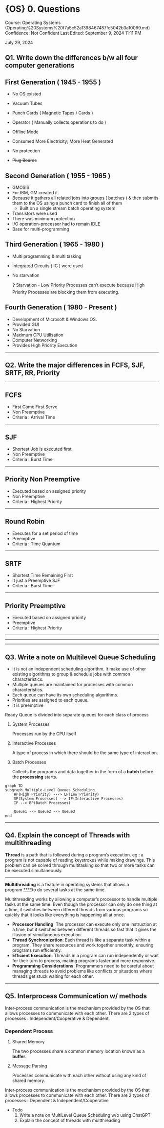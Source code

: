 # {OS} 0. Questions

Course: Operating Systems (Operating%20Systems%20f7a5c52a1398467487fc5042b3a10069.md)
Confidence: Not Confident
Last Edited: September 9, 2024 11:11 PM

July 29, 2024 

## Q1. Write down the differences b/w all four computer generations

## First Generation ( 1945 - 1955 )

- No OS existed
- Vacuum Tubes
- Punch Cards ( Magnetic Tapes / Cards )
- Operator ( Manually collects operations to do )
- Offline Mode
- Consumed More Electricity; More Heat Generated
- No protection

- ~~Plug Boards~~

## Second Generation ( 1955 - 1965 )

- GMOSIS
- For IBM, GM created it
- Because it gathers all related jobs into groups ( batches ) & then submits them to the OS using a punch card to finish all of them
    - Built on a single stream batch operating system
- Transistors were used
- There was minimum protection
- I/O operation-processor had to remain IDLE
- Base for multi-programming

## Third Generation ( 1965 - 1980 )

- Multi programming & multi tasking
- Integrated Circuits ( IC ) were used
- No starvation
    
    <aside>
    ❓ Starvation - Low Priority Processes can’t execute because High Priority Processes are blocking them from executing.
    
    </aside>
    

## Fourth Generation ( 1980 - Present )

- Development of Microsoft & Windows OS.
- Provided GUI
- No Starvation
- Maximum CPU Utilisation
- Computer Networking
- Provides High Priority Execution

---

## Q2. Write the major differences in FCFS, SJF, SRTF, RR, Priority

---

## FCFS

- First Come First Serve
- Non Preemptive
- Criteria :  Arrival Time

---

## SJF

- Shortest Job is executed first
- Non Preemptive
- Criteria : Burst Time

---

## Priority Non Preemptive

- Executed based on assigned priority
- Non Preemptive
- Criteria : Highest Priority

---

## Round Robin

- Executes for a set period of time
- Preemptive
- Criteria : Time Quantum

---

## SRTF

- Shortest Time Remaining First
- It just a Preemptive SJF
- Criteria : Burst Time

---

## Priority Preemptive

- Executed based on assigned priority
- Preemptive
- Criteria : Highest Priority

---

---

---

## Q3. Write a note on Multilevel Queue Scheduling

- It is not an independent scheduling algorithm. It make use of other existing algorithms to group & schedule jobs with common characteristics.
- Multiple queues are maintained for processes with common characteristics.
- Each queue can have its own scheduling algorithms.
- Priorities are assigned to each queue.
- It is preemptive

Ready Queue is divided into separate queues for each class of process

1. System Processes
    
    Processes run by the CPU itself
    
2. Interactive Processes
    
    A type of process in which there should be the same type of interaction.
    
3. Batch Processes
    
    Collects the programs and data together in the form of a **batch** before the **processing** starts.
    

```mermaid
graph TD
subgraph Multiple-Level Queues Scheduling
	HP(High Priority) ---> LP(Low Priority)
	SP(System Processes) --> IP(Interactive Processes)
	IP --> BP(Batch Processes)
	
	Queue1 --> Queue2 --> Queue3
end

```

---

## Q4. Explain the concept of Threads with multithreading

**Thread** is a path that is followed during a program’s execution.
eg : a program is not capable of reading keystrokes while making drawings. This problem can be solved through multitasking so that two or more tasks can be executed simultaneously.

---

**Multithreading** is a feature in operating systems that allows a program [****](https://www.geeksforgeeks.org/what-is-a-computer-program/)to do several tasks at the same time.

Multithreading works by allowing a computer’s processor to handle multiple tasks at the same time. Even though the processor can only do one thing at a time, it switches between different threads from various programs so quickly that it looks like everything is happening all at once.

- **Processor Handling**: The processor can execute only one instruction at a time, but it switches between different threads so fast that it gives the illusion of simultaneous execution.
- **Thread Synchronization**: Each thread is like a separate task within a program. They share resources and work together smoothly, ensuring programs run efficiently.
- **Efficient Execution**: Threads in a program can run independently or wait for their turn to process, making programs faster and more responsive.
- **Programming Considerations**: Programmers need to be careful about managing threads to avoid problems like conflicts or situations where threads get stuck waiting for each other.

---

## Q5. Interprocess Communication w/ methods

Inter-process communication is the mechanism provided by the OS that allows processes to communicate with each other. There are 2 types of processes : Independent/Cooperative & Dependent.

### Dependent Process

1. Shared Memory
    
    The two processes share a common memory location known as a **buffer**.
    
2. Message Parsing
    
    Processes communicate with each other without using any kind of shared memory.
    

Inter-process communication is the mechanism provided by the OS that allows processes to communicate with each other. There are 2 types of processes : Dependent & Independent/Cooperative

- Todo
    1. Write a note on MultiLevel Queue Scheduling w/o using ChatGPT
    2. Explain the concept of threads with multthreading
